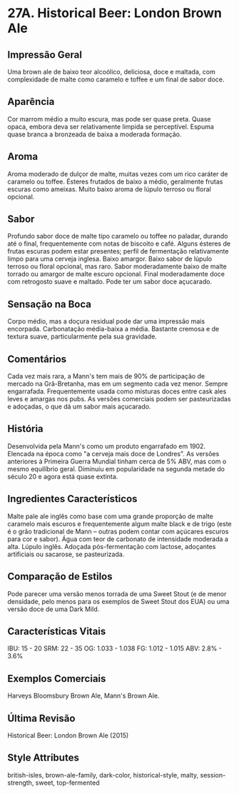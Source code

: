 # 27A. Historical Beer: London Brown Ale

## Impressão Geral

Uma brown ale de baixo teor alcoólico, deliciosa, doce e maltada, com complexidade de malte como caramelo e toffee e um final de sabor doce.

## Aparência

Cor marrom médio a muito escura, mas pode ser quase preta. Quase opaca, embora deva ser relativamente limpida se perceptível. Espuma quase branca a bronzeada de baixa a moderada formação.

## Aroma

Aroma moderado de dulçor de malte, muitas vezes com um rico caráter de caramelo ou toffee. Ésteres frutados de baixo a médio, geralmente frutas escuras como ameixas. Muito baixo aroma de lúpulo terroso ou floral opcional.

## Sabor

Profundo sabor doce de malte tipo caramelo ou toffee no paladar, durando até o final, frequentemente com notas de biscoito e café. Alguns ésteres de frutas escuras podem estar presentes; perfil de fermentação relativamente limpo para uma cerveja inglesa. Baixo amargor. Baixo sabor de lúpulo terroso ou floral opcional, mas raro. Sabor moderadamente baixo de malte torrado ou amargor de malte escuro opcional. Final moderadamente doce com retrogosto suave e maltado. Pode ter um sabor doce açucarado.

## Sensação na Boca

Corpo médio, mas a doçura residual pode dar uma impressão mais encorpada. Carbonatação média-baixa a média. Bastante cremosa e de textura suave, particularmente pela sua gravidade.

## Comentários

Cada vez mais rara, a Mann's tem mais de 90% de participação de mercado na Grã-Bretanha, mas em um segmento cada vez menor. Sempre engarrafada. Frequentemente usada como misturas doces entre cask ales leves e amargas nos pubs. As versões comerciais podem ser pasteurizadas e adoçadas, o que dá um sabor mais açucarado.

## História

Desenvolvida pela Mann's como um produto engarrafado em 1902. Elencada na época como "a cerveja mais doce de Londres". As versões anteriores à Primeira Guerra Mundial tinham cerca de 5% ABV, mas com o mesmo equilíbrio geral. Diminuiu em popularidade na segunda metade do século 20 e agora está quase extinta.

## Ingredientes Característicos

Malte pale ale inglês como base com uma grande proporção de malte caramelo mais escuros e frequentemente algum malte black e de trigo (este é o grão tradicional de Mann – outras podem contar com açúcares escuros para cor e sabor). Água com teor de carbonato de intensidade moderada a alta. Lúpulo inglês. Adoçada pós-fermentação com lactose, adoçantes artificiais ou sacarose, se pasteurizada.

## Comparação de Estilos

Pode parecer uma versão menos torrada de uma Sweet Stout (e de menor densidade, pelo menos para os exemplos de Sweet Stout dos EUA) ou uma versão doce de uma Dark Mild.

## Características Vitais

IBU: 15 - 20
SRM: 22 - 35
OG: 1.033 - 1.038
FG: 1.012 - 1.015
ABV: 2.8% - 3.6%

## Exemplos Comerciais

Harveys Bloomsbury Brown Ale, Mann's Brown Ale.

## Última Revisão

Historical Beer: London Brown Ale (2015)

## Style Attributes

british-isles, brown-ale-family, dark-color, historical-style, malty, session-strength, sweet, top-fermented

